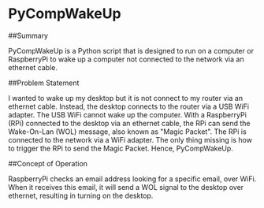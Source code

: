 PyCompWakeUp
============

##Summary

PyCompWakeUp is a Python script that is designed to run on a computer or RaspberryPi to wake up a computer not connected to the network via an ethernet cable. 

##Problem Statement

I wanted to wake up my desktop but it is not connect to my router via an ethernet cable. Instead, the desktop connects to the router via a USB WiFi adapter. The USB WiFi cannot wake up the computer. With a RaspberryPi (RPi) connected to the desktop via an ethernet cable, the RPi can send the Wake-On-Lan (WOL) message, also known as "Magic Packet". The RPi is connected to the network via a WiFi adapter. The only thing missing is how to trigger the RPi to send the Magic Packet. Hence, PyCompWakeUp.

##Concept of Operation

RaspberryPi checks an email address looking for a specific email, over WiFi. When it receives this email, it will send a WOL signal to the desktop over ethernet, resulting in turning on the desktop. 